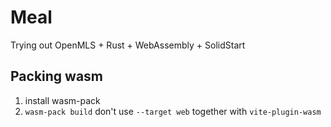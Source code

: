 # Meal

Trying out OpenMLS + Rust + WebAssembly + SolidStart

## Packing wasm

1. install wasm-pack
2. `wasm-pack build` don't use `--target web` together with `vite-plugin-wasm`
